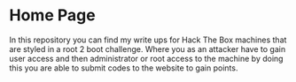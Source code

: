 # Home Page

In this repository you can find my write ups for Hack The Box machines that are styled in a root 2 boot challenge. Where you as an attacker have to gain user access and then administrator or root access to the machine by doing this you are able to submit codes to the website to gain points. 

